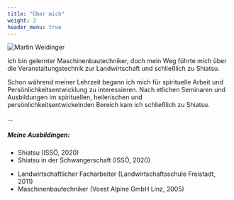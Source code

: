 ```yaml
---
title: "Über mich"
weight: 3
header_menu: true
---
```


![Martin Weidinger](images/31-martin-klein.jpg)

Ich bin gelernter Maschinenbautechniker, doch mein Weg führte mich über die Veranstaltungstechnik zur Landwirtschaft und schließlich zu Shiatsu.

Schon während meiner Lehrzeit begann ich mich für spirituelle Arbeit und Persönlichkeitsentwicklung zu interessieren.
Nach etlichen Seminaren und Ausbildungen im spirituellen, heilerischen und persönlichkeitsentwickelnden Bereich kam ich schließlich zu Shiatsu.

...


##### Meine Ausbildingen:

* Shiatsu (ISSÖ, 2020)
* Shiatsu in der Schwangerschaft (ISSÖ, 2020)
<!--
* IACFS-Shaman Practitioner, Master, Leader (Schamanismus Akademie)
* Reiki I,II,III (Ingrid Neubauer)
* Methamorphsche Methode (Ingrid Neubauer)
* Dorn-Breuss (Sabine Daschiel)
* Schüsslersalze und Antlitzanalyse (BFI)
* Kinesiologie Touch for Health I, II (BFI - Edda Beisl)-->

* Landwirtschaftlicher Facharbeiter (Landwirtschaftsschule Freistadt, 2011)
* Maschinenbautechniker (Voest Alpine GmbH Linz, 2005)

